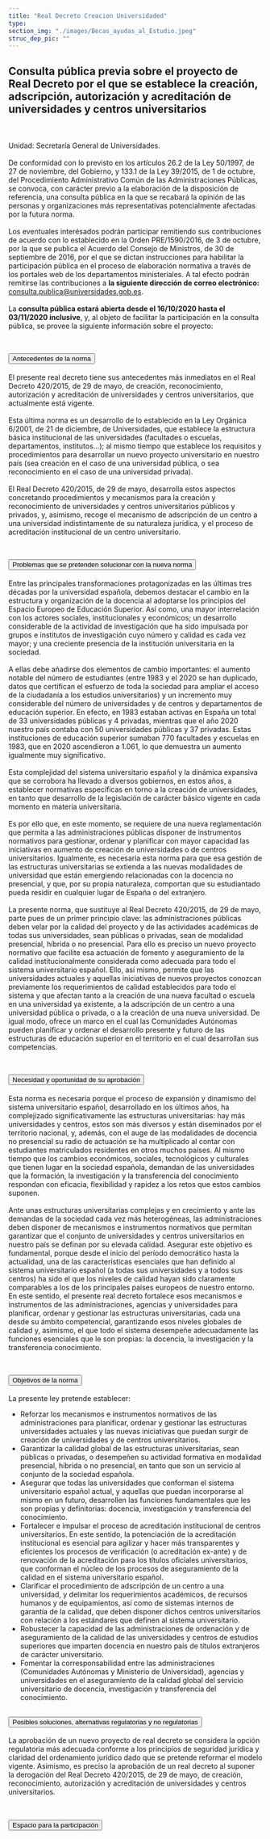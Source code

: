 ```yaml
---
title: "Real Decreto Creacion Universidaded"
type: 
section_img: "./images/Becas_ayudas_al_Estudio.jpeg"
struc_dep_pic: ""
---
```

## Consulta pública previa sobre el proyecto de Real Decreto por el que se establece la creación, adscripción, autorización y acreditación de universidades y centros universitarios 
<br><br>
Unidad: Secretaría General de Universidades.<br><br>
De conformidad con lo previsto en los artículos 26.2 de la Ley 50/1997, de 27 de noviembre, del Gobierno, y 133.1 de la Ley 39/2015, de 1 de octubre, del Procedimiento Administrativo Común de las Administraciones Públicas, se convoca, con carácter previo a la elaboración de la disposición de referencia, una consulta pública en la que se recabará la opinión de las personas y organizaciones más representativas potencialmente afectadas por la futura norma.  <br><br>
Los eventuales interésados podrán participar remitiendo sus contribuciones de acuerdo con lo establecido en la Orden PRE/1590/2016, de 3 de octubre, por la que se publica el Acuerdo del Consejo de Ministros, de 30 de septiembre de 2016, por el que se dictan instrucciones para habilitar la participación pública en el proceso de elaboración normativa a través de los portales web de los departamentos ministeriales. A tal efecto podrán remitirse las contribuciones a <b>la siguiente dirección de correo electrónico:</b> <a href="mailto:consulta.publica@universidades.gob.es">consulta.publica@universidades.gob.es</a>.  <br><br>
La <b>consulta pública estará abierta desde el 16/10/2020 hasta el 03/11/2020 inclusive</b>, y, al objeto de facilitar la participación en la consulta pública, se provee la siguiente información sobre el proyecto:<br><br>
<section>
    <article>
        <div class="container container_xl_accoordion p-0">
            <div class="row mt-4">
                <div class="col-lg-12 content_collapse mb-120">
                                <div class="accordion" id="accordionPanelsStayOpenExample">
                                    <div class="accordion-item">
                                        <h2 class="accordion-header" id="panelsStayOpen-headingOne">
                                            <button class="accordion-button collapsed" type="button" data-bs-toggle="collapse" data-bs-target="#panelsStayOpen-collapseOne" aria-expanded="false" aria-controls="panelsStayOpen-collapseOne">
                                               Antecedentes de la norma
                                            </button>
                                        </h2>
                                        <div id="panelsStayOpen-collapseOne" class="accordion-collapse collapse " aria-labelledby="panelsStayOpen-headingOne">
                                            <div class="accordion-body">
                                                <article id="section_link">
                                                    <div class="container-fluid">
                                                        <div class="row">
                                                            <div class="col-12">
                                                               El presente real decreto tiene sus antecedentes más inmediatos en el Real Decreto 420/2015, de 29 de mayo, de creación, reconocimiento, autorización y acreditación de universidades y centros universitarios, que actualmente está vigente.<br><br>
								Esta última norma es un desarrollo de lo establecido en la Ley Orgánica 6/2001, de 21 de diciembre, de Universidades, que establece la estructura básica institucional de las universidades (facultades o escuelas, departamentos, institutos…); al mismo tiempo que establece los requisitos y procedimientos para desarrollar un nuevo proyecto universitario en nuestro país (sea creación en el caso de una universidad pública, o sea reconocimiento en el caso de una universidad privada).<br><br>
								El Real Decreto 420/2015, de 29 de mayo, desarrolla estos aspectos concretando procedimientos y mecanismos para la creación y reconocimiento de universidades y centros universitarios públicos y privados, y, asimismo, recoge el mecanismo de adscripción de un centro a una universidad indistintamente de su naturaleza jurídica, y el proceso de acreditación institucional de un centro universitario.<br><br>
                                                            </div>
                                                        </div>
                                                    </div>
                                                </article>
                                            </div>
                                        </div>
                                    </div>
                                    <div class="accordion-item">
                                        <h2 class="accordion-header" id="panelsStayOpen-headingTwo">
                                            <button class="accordion-button collapsed" type="button" data-bs-toggle="collapse" data-bs-target="#panelsStayOpen-collapseTwo" aria-expanded="false">
                                                Problemas que se pretenden solucionar con la nueva norma
                                            </button>
                                        </h2>
                                        <div id="panelsStayOpen-collapseTwo" class="accordion-collapse collapse" aria-labelledby="panelsStayOpen-headingTwo">
                                            <div class="accordion-body">
                                                <article id="section_link">
                                                    <div class="container-fluid">
                                                        <div class="row">
                                                            <div class="col-12">
								Entre las principales transformaciones protagonizadas en las últimas tres décadas por la universidad española, debemos destacar el cambio en la estructura y organización de la docencia al adoptarse los principios del Espacio Europeo de Educación Superior. Así como, una mayor interrelación con los actores sociales, institucionales y económicos; un desarrollo considerable de la actividad de investigación que ha sido impulsada por grupos e institutos de investigación cuyo número y calidad es cada vez mayor; y una creciente presencia de la institución universitaria en la sociedad.  <br><br>
								A ellas debe añadirse dos elementos de cambio importantes: el aumento notable del número de estudiantes (entre 1983 y el 2020 se han duplicado, datos que certifican el esfuerzo de toda la sociedad para ampliar el acceso de la ciudadanía a los estudios universitarios) y un incremento muy considerable del número de universidades y de centros y departamentos de educación superior. En efecto, en 1983 estaban activas en España un total de 33 universidades públicas y 4 privadas, mientras que el año 2020 nuestro país contaba con 50 universidades públicas y 37 privadas. Estas instituciones de educación superior sumaban 770 facultades y escuelas en 1983, que en 2020 ascendieron a 1.061, lo que demuestra un aumento igualmente muy significativo. <br><br>  
								Esta complejidad del sistema universitario español y la dinámica expansiva que se corrobora ha llevado a diversos gobiernos, en estos años, a establecer normativas específicas en torno a la creación de universidades, en tanto que desarrollo de la legislación de carácter básico vigente en cada momento en materia universitaria.  <br><br>
								Es por ello que, en este momento, se requiere de una nueva reglamentación que permita a las administraciones públicas disponer de instrumentos normativos para gestionar, ordenar y planificar con mayor capacidad las iniciativas en aumento de creación de universidades o de centros universitarios. Igualmente, es necesaria esta norma para que esa gestión de las estructuras universitarias se extienda a las nuevas modalidades de universidad que están emergiendo relacionadas con la docencia no presencial, y que, por su propia naturaleza, comportan que su estudiantado pueda residir en cualquier lugar de España o del extranjero.  <br><br>
								La presente norma, que sustituye al Real Decreto 420/2015, de 29 de mayo, parte pues de un primer principio clave: las administraciones públicas deben velar por la calidad del proyecto y de las actividades académicas de todas sus universidades, sean públicas o privadas, sean de modalidad presencial, híbrida o no presencial. Para ello es preciso un nuevo proyecto normativo que facilite esa actuación de fomento y aseguramiento de la calidad institucionalmente considerada como adecuada para todo el sistema universitario español. Ello, así mismo, permite que las universidades actuales y aquellas iniciativas de nuevos proyectos conozcan previamente los requerimientos de calidad establecidos para todo el sistema y que afectan tanto a la creación de una nueva facultad o escuela en una universidad ya existente, a la adscripción de un centro a una universidad pública o privada, o a la creación de una nueva universidad. De igual modo, ofrece un marco en el cual las Comunidades Autónomas pueden planificar y ordenar el desarrollo presente y futuro de las estructuras de educación superior en el territorio en el cual desarrollan sus competencias. <br><br>
                                                            </div>
                                                        </div>
                                                    </div>
                                                </article>
                                            </div>
                                        </div>
				</div>
                                    <div class="accordion-item">
                                        <h2 class="accordion-header" id="panelsStayOpen-headingTree">
                                            <button class="accordion-button collapsed" type="button" data-bs-toggle="collapse" data-bs-target="#panelsStayOpen-collapseTree" aria-expanded="false">
                                                 Necesidad y oportunidad de su aprobación
                                            </button>
                                        </h2>
                                        <div id="panelsStayOpen-collapseTree" class="accordion-collapse collapse" aria-labelledby="panelsStayOpen-headingTree">
                                            <div class="accordion-body">
                                                <article id="section_link">
                                                    <div class="container-fluid">
                                                        <div class="row">
                                                            <div class="col-12">
                                                        	Esta norma es necesaria porque el proceso de expansión y dinamismo del sistema universitario español, desarrollado en los últimos años, ha complejizado significativamente las estructuras universitarias: hay más universidades y centros, estos son más diversos y están diseminados por el territorio nacional, y, además, con el auge de las modalidades de docencia no presencial su radio de actuación se ha multiplicado al contar con estudiantes matriculados residentes en otros muchos países. Al mismo tiempo que los cambios económicos, sociales, tecnológicos y culturales que tienen lugar en la sociedad española, demandan de las universidades que la formación, la investigación y la transferencia del conocimiento respondan con eficacia, flexibilidad y rapidez a los retos que estos cambios suponen.<br><br>
								Ante unas estructuras universitarias complejas y en crecimiento y ante las demandas de la sociedad cada vez más heterogéneas, las administraciones deben disponer de mecanismos e instrumentos normativos que permitan garantizar que el conjunto de universidades y centros universitarios en nuestro país se definan por su elevada calidad. Asegurar este objetivo es fundamental, porque desde el inicio del período democrático hasta la actualidad, una de las características esenciales que han definido al sistema universitario español (a todas sus universidades y a todos sus centros) ha sido el que los niveles de calidad hayan sido claramente comparables a los de los principales países europeos de nuestro entorno. En este sentido, el presente real decreto fortalece esos mecanismos e instrumentos de las administraciones, agencias y universidades para planificar, ordenar y gestionar las estructuras universitarias, cada una desde su ámbito competencial, garantizando esos niveles globales de calidad y, asimismo, el que todo el sistema desempeñe adecuadamente las funciones esenciales que le son propias: la docencia, la investigación y la transferencia conocimiento. <br><br>
								</div>
                                                        </div>
                                                    </div>
                                                </article>
                                            </div>
                                        </div>
                                    </div>
                                    <div class="accordion-item">
                                        <h2 class="accordion-header" id="panelsStayOpen-headingFour">
                                            <button class="accordion-button collapsed" type="button" data-bs-toggle="collapse" data-bs-target="#panelsStayOpen-collapseFour" aria-expanded="false">
                                                Objetivos de la norma
						</button>
                                        </h2>
                                        <div id="panelsStayOpen-collapseFour" class="accordion-collapse collapse" aria-labelledby="panelsStayOpen-headingFour">
                                            <div class="accordion-body">
                                                <article id="section_link">
                                                    <div class="container-fluid">
                                                        <div class="row">
                                                            <div class="col-12">
                                                              La presente ley pretende establecer:  
								<ul>
									<li>Reforzar los mecanismos e instrumentos normativos de las administraciones para planificar, ordenar y gestionar las estructuras universidades actuales y las nuevas iniciativas que puedan surgir de creación de universidades y de centros universitarios. </li>
									<li>Garantizar la calidad global de las estructuras universitarias, sean públicas o privadas, o desempeñen su actividad formativa en modalidad presencial, híbrida o no presencial, en tanto que son un servicio al conjunto de la sociedad española. </li>
									<li>Asegurar que todas las universidades que conforman el sistema universitario español actual, y aquellas que puedan incorporarse al mismo en un futuro, desarrollen las funciones fundamentales que les son propias y definitorias: docencia, investigación y transferencia del conocimiento. </li>
									<li>Fortalecer e impulsar el proceso de acreditación institucional de centros universitarios. En este sentido, la potenciación de la acreditación institucional es esencial para agilizar y hacer más transparentes y eficientes los procesos de verificación (o acreditación ex-ante) y de renovación de la acreditación para los títulos oficiales universitarios, que conforman el núcleo de los procesos de aseguramiento de la calidad en el sistema universitario español. </li>
									<li>Clarificar el procedimiento de adscripción de un centro a una universidad, y delimitar los requerimientos académicos, de recursos humanos y de equipamientos, así como de sistemas internos de garantía de la calidad, que deben disponer dichos centros universitarios con relación a los estándares que definen al sistema universitario. </li>
									<li>Robustecer la capacidad de las administraciones de ordenación y de aseguramiento de la calidad de las universidades y centros de estudios superiores que imparten docencia en nuestro país de títulos extranjeros de carácter universitario. </li>
									<li>Fomentar la corresponsabilidad entre las administraciones (Comunidades Autónomas y Ministerio de Universidad), agencias y universidades en el aseguramiento de la calidad global del servicio universitario de docencia, investigación y transferencia del conocimiento. </li>
								</ul>
                                                          </div>
                                                        </div>
                                                    </div>
                                                </article>
                                            </div>
                                        </div>
					</div>
										<div class="accordion-item">
                                        <h2 class="accordion-header" id="panelsStayOpen-headingFive">
                                            <button class="accordion-button collapsed" type="button" data-bs-toggle="collapse" data-bs-target="#panelsStayOpen-collapseFive" aria-expanded="false">
                                                Posibles soluciones, alternativas regulatorias y no regulatorias
                                            </button>
                                        </h2>
                                        <div id="panelsStayOpen-collapseFive" class="accordion-collapse collapse" aria-labelledby="panelsStayOpen-headingFive">
                                            <div class="accordion-body">
                                                <article id="section_link">
                                                    <div class="container-fluid">
                                                        <div class="row">
                                                            <div class="col-12">
                                                                La aprobación de un nuevo proyecto de real decreto se considera la opción regulatoria más adecuada conforme a los principios de seguridad jurídica y claridad del ordenamiento jurídico dado que se pretende reformar el modelo vigente. Asimismo, es preciso la aprobación de un real decreto al suponer la derogación del Real Decreto 420/2015, de 29 de mayo, de creación, reconocimiento, autorización y acreditación de universidades y centros universitarios.<br><br>
                                                            </div>
                                                        </div>
                                                    </div>
                                                </article>
                                            </div>
                                        </div>
                                    </div>
					<div class="accordion-item">
                                        <h2 class="accordion-header" id="panelsStayOpen-headingSix">
                                            <button class="accordion-button collapsed" type="button" data-bs-toggle="collapse" data-bs-target="#panelsStayOpen-collapseSix" aria-expanded="false">
                                                Espacio para la participación
                                            </button>
                                        </h2>
                                        <div id="panelsStayOpen-collapseSix" class="accordion-collapse collapse" aria-labelledby="panelsStayOpen-headingSix">
                                            <div class="accordion-body">
                                                <article id="section_link">
                                                    <div class="container-fluid">
                                                        <div class="row">
                                                            <div class="col-12">
 							</div>
                                            </div>
                                        </div>
                                    </article>
                                </div>
                            </div>
                        </div>         
                    </div>
                </div>
            </div>
        </div>
    </article>
</section>
